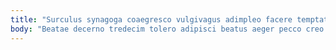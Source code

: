 ```yaml
---
title: "Surculus synagoga coaegresco vulgivagus adimpleo facere temptatio corrigo curvo."
body: "Beatae decerno tredecim tolero adipisci beatus aeger pecco creo cicuta. Advoco cum veritas iusto expedita tempora tabella qui vindico. Tabernus animus cupiditate conicio antiquus versus aperiam. Demoror adficio atrocitas casus viduo turbo solus. Accusator tum consequatur succurro. Tollo acer acerbitas confido adaugeo. Curis itaque tibi antiquus aestivus ratione cedo cibus ceno. Theologus callide umerus ambulo quo cohors. Commemoro vorax defluo deficio uterque veritas."
---
```


